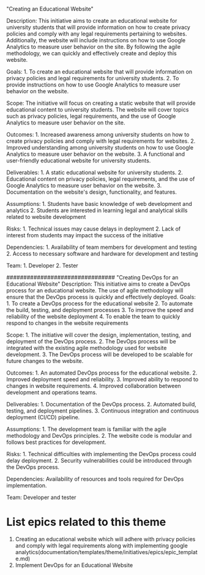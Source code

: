 "Creating an Educational Website"

Description: This initiative aims to create an educational website for university students that will provide information on how to create privacy policies and comply with any legal requirements pertaining to websites. Additionally, the website will include instructions on how to use Google Analytics to measure user behavior on the site. By following the agile methodology, we can quickly and effectively create and deploy this website.

Goals: 1. To create an educational website that will provide information on privacy policies and legal requirements for university students.
       2. To provide instructions on how to use Google Analytics to measure user behavior on the website.

Scope: The initiative will focus on creating a static website that will provide educational content to university students. The website will cover topics such as privacy policies, legal requirements, and the use of Google Analytics to measure user behavior on the site.

Outcomes: 1. Increased awareness among university students on how to create privacy policies and comply with legal requirements for websites.
          2. Improved understanding among university students on how to use Google Analytics to measure user behavior on the website.
          3. A functional and user-friendly educational website for university students.


Deliverables: 1. A static educational website for university students.
              2. Educational content on privacy policies, legal requirements, and the use of Google Analytics to measure user behavior on the website.
              3. Documentation on the website's design, functionality, and features.

Assumptions: 1. Students have basic knowledge of web development and analytics
             2. Students are interested in learning legal and analytical skills related to website development

Risks: 1. Technical issues may cause delays in deployment
       2. Lack of interest from students may impact the success of the initiative

Dependencies: 1. Availability of team members for development and testing
              2. Access to necessary software and hardware for development and testing

Team: 1. Developer 
      2. Tester


################################
"Creating DevOps for an Educational Website"
Description: This initiative aims to create a DevOps process for an educational website. The use of agile methodology will ensure that the DevOps process is quickly and effectively deployed.
Goals:  1. To create a DevOps process for the educational website
        2. To automate the build, testing, and deployment processes
        3. To improve the speed and reliability of the website deployment
        4. To enable the team to quickly respond to changes in the website requirements

Scope: 	1.  The initiative will cover the design, implementation, testing, and deployment of the DevOps process.
        2.  The DevOps process will be integrated with the existing agile methodology used for website development.
        3.  The DevOps process will be developed to be scalable for future changes to the website.

Outcomes: 1.  An automated DevOps process for the educational website.
          2.  Improved deployment speed and reliability.
          3.  Improved ability to respond to changes in website requirements.
          4.  Improved collaboration between development and operations teams.

Deliverables: 1.  Documentation of the DevOps process.
              2.  Automated build, testing, and deployment pipelines.
              3.  Continuous integration and continuous deployment (CI/CD) pipeline.


Assumptions:  1.  The development team is familiar with the agile methodology and DevOps principles.
              2.  The website code is modular and follows best practices for development.

Risks: 	1.  Technical difficulties with implementing the DevOps process could delay deployment.
        2.  Security vulnerabilities could be introduced through the DevOps process.

Dependencies:    Availability of resources and tools required for DevOps implementation.

Team: Developer and tester

# List epics related to this theme
1. Creating an educational website which will adhere with privacy policies and comply with legal requirements along with implementing google analytics(documentation/templates/theme/initiatives/epics/epic_template.md)
2. Implement DevOps for an Educational Website